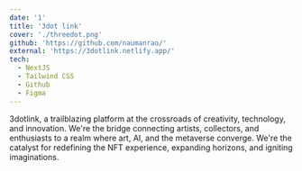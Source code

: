 ```yaml
---
date: '1'
title: '3dot link'
cover: './threedot.png'
github: 'https://github.com/naumanrao/'
external: 'https://3dotlink.netlify.app/'
tech:
  - NextJS
  - Tailwind CSS
  - Github
  - Figma
---
```


3dotlink, a trailblazing platform at the crossroads of creativity, technology, and innovation. We're the bridge connecting artists, collectors, and enthusiasts to a realm where art, AI, and the metaverse converge. We're the catalyst for redefining the NFT experience, expanding horizons, and igniting imaginations.
